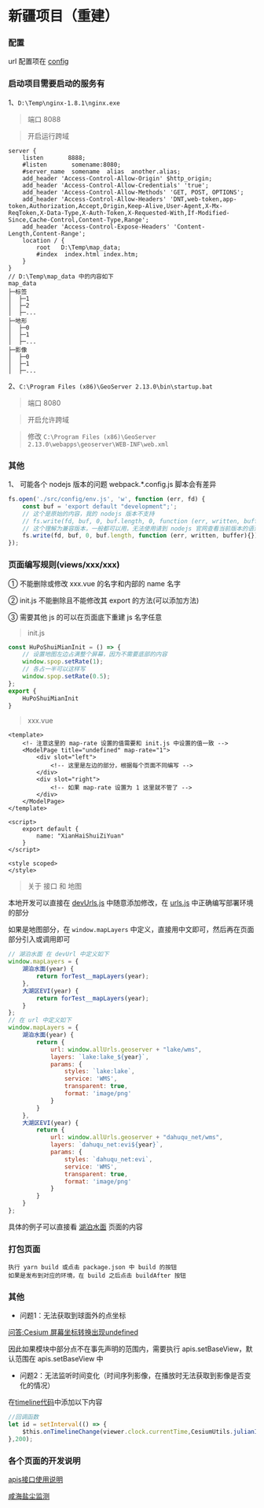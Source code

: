 # 新疆项目（重建）

### 配置

url 配置项在 [config](./public/lib/config) 

### 启动项目需要启动的服务有

1、```D:\Temp\nginx-1.8.1\nginx.exe``` 

> 端口 8088

> 开启运行跨域

```text
server {
    listen       8888;
    #listen       somename:8080;
    #server_name  somename  alias  another.alias;
    add_header 'Access-Control-Allow-Origin' $http_origin;
    add_header 'Access-Control-Allow-Credentials' 'true';
    add_header 'Access-Control-Allow-Methods' 'GET, POST, OPTIONS';
    add_header 'Access-Control-Allow-Headers' 'DNT,web-token,app-token,Authorization,Accept,Origin,Keep-Alive,User-Agent,X-Mx-ReqToken,X-Data-Type,X-Auth-Token,X-Requested-With,If-Modified-Since,Cache-Control,Content-Type,Range';
    add_header 'Access-Control-Expose-Headers' 'Content-Length,Content-Range';
    location / {
        root   D:\Temp\map_data;
        #index  index.html index.htm;
    }
}
// D:\Temp\map_data 中的内容如下
map_data
├─标签
│  ├─1
│  ├─2
│  ├─...
├─地形
│  ├─0
│  ├─1
│  ├─...
├─影像
│  ├─0
│  ├─1
│  ├─...
```

2、```C:\Program Files (x86)\GeoServer 2.13.0\bin\startup.bat``` 

> 端口 8080

> 开启允许跨域

> 修改 ```C:\Program Files (x86)\GeoServer 2.13.0\webapps\geoserver\WEB-INF\web.xml```

### 其他

1、 可能各个 nodejs 版本的问题 webpack.*.config.js 脚本会有差异

```javascript
fs.open('./src/config/env.js', 'w', function (err, fd) {
    const buf = 'export default "development";';
    // 这个是原始的内容，我的 nodejs 版本不支持
    // fs.write(fd, buf, 0, buf.length, 0, function (err, written, buffer){});
    // 这个理解为兼容版本，一般都可以用，无法使用请到 nodejs 官网查看当前版本的语法
    fs.write(fd, buf, 0, buf.length, function (err, written, buffer){});
});
```

### 页面编写规则(views/xxx/xxx)

① 不能删除或修改 xxx.vue 的名字和内部的 name 名字

② init.js 不能删除且不能修改其 export 的方法(可以添加方法)

③ 需要其他 js 的可以在页面底下重建 js 名字任意

> init.js

```javascript
const HuPoShuiMianInit = () => {
    // 设置地图左边占满整个屏幕，因为不需要底部的内容
    window.spop.setRate(1);
    // 各占一半可以这样写
    window.spop.setRate(0.5);
};
export {
    HuPoShuiMianInit
}
```

> xxx.vue

```vue
<template>
    <!- 注意这里的 map-rate 设置的值需要和 init.js 中设置的值一致 -->
    <ModelPage title="undefined" map-rate="1">
        <div slot="left">
            <!-- 这里是左边的部分，根据每个页面不同编写 -->
        </div>
        <div slot="right">
            <!-- 如果 map-rate 设置为 1 这里就不管了 -->
        </div>
    </ModelPage>
</template>

<script>
    export default {
        name: "XianHaiShuiZiYuan"
    }
</script>

<style scoped>
</style>
```

> 关于 接口 和 地图

本地开发可以直接在 [devUrls.js](./public/lib/config/devUrls.js) 中随意添加修改，在 [urls.js](./public/lib/config/urls.js) 中正确编写部署环境的部分

如果是地图部分，在 `window.mapLayers` 中定义，直接用中文即可，然后再在页面部分引入或调用即可

```javascript
// 湖泊水面 在 devUrl 中定义如下
window.mapLayers = {
    湖泊水面(year) {
        return forTest__mapLayers(year);
    },
    大湖区EVI(year) {
        return forTest__mapLayers(year);
    }
};
// 在 url 中定义如下
window.mapLayers = {
    湖泊水面(year) {
        return {
            url: window.allUrls.geoserver + "lake/wms",
            layers: `lake:lake_${year}`,
            params: {
                styles: `lake:lake`,
                service: 'WMS',
                transparent: true,
                format: 'image/png'
            }
        }
    },
    大湖区EVI(year) {
        return {
            url: window.allUrls.geoserver + "dahuqu_net/wms",
            layers: `dahuqu_net:evi${year}`,
            params: {
                styles: `dahuqu_net:evi`,
                service: 'WMS',
                transparent: true,
                format: 'image/png'
            }
        }
    }
};
```

具体的例子可以直接看 [湖泊水面](./src/views/遥感影像监测/湖泊水面/) 页面的内容

### 打包页面

```text
执行 yarn build 或点击 package.json 中 build 的按钮
如果是发布到对应的环境，在 build 之后点击 buildAfter 按钮 
```

### 其他

- 问题1：无法获取到球面外的点坐标

[问答:Cesium 屏幕坐标转换出现undefined](http://ask.supermap.com/50749?show=51384)

因此如果模块中部分点不在事先声明的范围内，需要执行 apis.setBaseView，默认范围在 apis.setBaseView 中

- 问题2：无法监听时间变化（时间序列影像，在播放时无法获取到影像是否变化的情况）

在[timeline代码](./public/lib/CesiumSeal/TimeLine.js)中添加以下内容

```javascript
//回调函数
let id = setInterval(() => {
    $this.onTimelineChange(viewer.clock.currentTime,CesiumUtils.julianIntToDate(viewer.clock.currentTime.dayNumber,$this.startTimeMill));
},200);
```

### 各个页面的开发说明

[apis接口使用说明](./document/apis接口使用说明.md)

[咸海盐尘监测](./document/咸海盐尘监测_文件结构和代码说明.md)